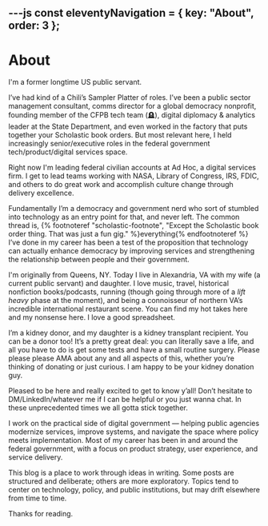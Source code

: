 ---js
const eleventyNavigation = {
	key: "About",
	order: 3
};
---
# About


I'm a former longtime US public servant.


I’ve had kind of a Chili’s Sampler Platter of roles. I’ve been a public sector management consultant, comms director for a global democracy nonprofit, founding member of the CFPB tech team (🪦), digital diplomacy & analytics leader at the State Department, and even worked in the factory that puts together your Scholastic book orders. But most relevant here, I held increasingly senior/executive roles in the federal government tech/product/digital services space. 

Right now I'm leading federal civilian accounts at Ad Hoc, a digital services firm. I get to lead teams working with NASA, Library of Congress, IRS, FDIC, and others to do great work and accomplish culture change through delivery excellence.

Fundamentally I’m a democracy and government nerd who sort of stumbled into technology as an entry point for that, and never left. The common thread is, {% footnoteref "scholastic-footnote", "Except the Scholastic book order thing. That was just a fun gig." %}everything{% endfootnoteref %} I’ve done in my career has been a test of the proposition that technology can actually enhance democracy by improving services and strengthening the relationship between people and their government.

I'm originally from Queens, NY. Today I live in Alexandria, VA with my wife (a current public servant) and daughter. I love music, travel, historical nonfiction books/podcasts, running (though going through more of a _lift heavy_ phase at the moment), and being a connoisseur of northern VA’s incredible international restaurant scene. You can find my hot takes here and my nonsense here. I love a good spreadsheet.

I’m a kidney donor, and my daughter is a kidney transplant recipient. You can be a donor too! It’s a pretty great deal: you can literally save a life, and all you have to do is get some tests and have a small routine surgery. Please please please AMA about any and all aspects of this, whether you’re thinking of donating or just curious. I am happy to be your kidney donation guy.

Pleased to be here and really excited to get to know y’all! Don’t hesitate to DM/LinkedIn/whatever me if I can be helpful or you just wanna chat. In these unprecedented times we all gotta stick together.




I work on the practical side of digital government — helping public agencies modernize services, improve systems, and navigate the space where policy meets implementation. Most of my career has been in and around the federal government, with a focus on product strategy, user experience, and service delivery.

This blog is a place to work through ideas in writing. Some posts are structured and deliberate; others are more exploratory. Topics tend to center on technology, policy, and public institutions, but may drift elsewhere from time to time.

Thanks for reading.